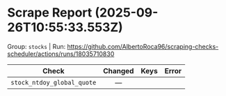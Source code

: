 # Scrape Report (2025-09-26T10:55:33.553Z)

Group: `stocks`  |  Run: https://github.com/AlbertoRoca96/scraping-checks-scheduler/actions/runs/18035710830

| Check | Changed | Keys | Error |
|---|:---:|:--|:--|
| `stock_ntdoy_global_quote` | — |  |  |
